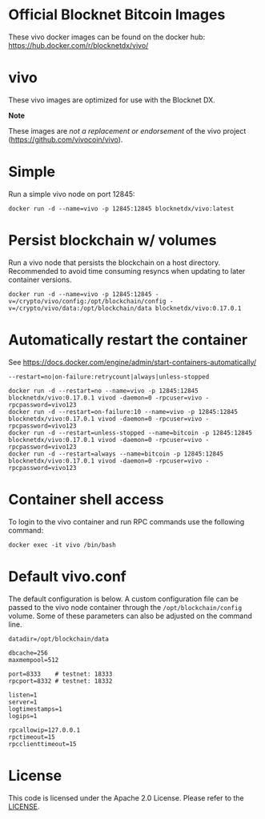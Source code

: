 Official Blocknet Bitcoin Images
=================================

These vivo docker images can be found on the docker hub: https://hub.docker.com/r/blocknetdx/vivo/

vivo
========

These vivo images are optimized for use with the Blocknet DX.

**Note**

These images are _not a replacement or endorsement_ of the vivo project (https://github.com/vivocoin/vivo).


Simple
======

Run a simple vivo node on port 12845:
```
docker run -d --name=vivo -p 12845:12845 blocknetdx/vivo:latest
```


Persist blockchain w/ volumes
=============================

Run a vivo node that persists the blockchain on a host directory. Recommended to avoid time consuming resyncs when updating to later container versions.
```
docker run -d --name=vivo -p 12845:12845 -v=/crypto/vivo/config:/opt/blockchain/config -v=/crypto/vivo/data:/opt/blockchain/data blocknetdx/vivo:0.17.0.1
```


Automatically restart the container
===================================

See https://docs.docker.com/engine/admin/start-containers-automatically/

`--restart=no|on-failure:retrycount|always|unless-stopped`

```
docker run -d --restart=no --name=vivo -p 12845:12845 blocknetdx/vivo:0.17.0.1 vivod -daemon=0 -rpcuser=vivo -rpcpassword=vivo123
docker run -d --restart=on-failure:10 --name=vivo -p 12845:12845 blocknetdx/vivo:0.17.0.1 vivod -daemon=0 -rpcuser=vivo -rpcpassword=vivo123
docker run -d --restart=unless-stopped --name=bitcoin -p 12845:12845 blocknetdx/vivo:0.17.0.1 vivod -daemon=0 -rpcuser=vivo -rpcpassword=vivo123
docker run -d --restart=always --name=bitcoin -p 12845:12845 blocknetdx/vivo:0.17.0.1 vivod -daemon=0 -rpcuser=vivo -rpcpassword=vivo123
```


Container shell access
======================

To login to the vivo container and run RPC commands use the following command:
```
docker exec -it vivo /bin/bash
```


Default vivo.conf
=====================

The default configuration is below. A custom configuration file can be passed to the vivo  node container through the `/opt/blockchain/config` volume. Some of these parameters can also be adjusted on the command line.
```
datadir=/opt/blockchain/data

dbcache=256
maxmempool=512

port=8333    # testnet: 18333
rpcport=8332 # testnet: 18332

listen=1
server=1
logtimestamps=1
logips=1

rpcallowip=127.0.0.1
rpctimeout=15
rpcclienttimeout=15
```


License
=======

This code is licensed under the Apache 2.0 License. Please refer to the [LICENSE](https://github.com/BlocknetDX/dockerimages/blob/master/LICENSE).